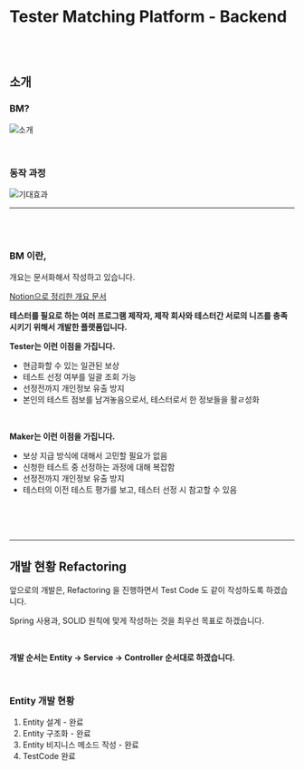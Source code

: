 # Tester Matching Platform - Backend

<br>
<br>

## 소개

### BM?
![소개](https://user-images.githubusercontent.com/63409722/202464271-51c09c5a-8e60-4f3b-9d4a-a7952679a3c8.png)

<br>

### 동작 과정
![기대효과](https://user-images.githubusercontent.com/63409722/202464522-3d56e194-eb4c-44a4-86b5-0a42c6004015.png)

---

<br>
<br>

### BM 이란,

개요는 문서화해서 작성하고 있습니다.

[Notion으로 정리한 개요 문서](https://www.notion.so/kukjun/6378aad79254427b9b95f8a842eb17bc)

**테스터를 필요로 하는 여러 프로그램 제작자, 제작 회사와 테스터간 서로의 니즈를 충족시키기 위해서 개발한 플랫폼입니다.**

**Tester는 이런 이점을 가집니다.**
* 현금화할 수 있는 일관된 보상
* 테스트 선정 여부를 일괄 조회 가능
* 선정전까지 개인정보 유출 방지
* 본인의 테스트 점보를 남겨놓음으로서, 테스터로서 한 정보들을 활ㄹ성화

<br>

**Maker는 이런 이점을 가집니다.**
* 보상 지급 방식에 대해서 고민할 필요가 없음
* 신청한 테스트 중 선정하는 과정에 대해 복잡함
* 선정전까지 개인정보 유출 방지
* 테스터의 이전 테스트 평가를 보고, 테스터 선정 시 참고할 수 있음
<br>

<br>
<br>

---

## 개발 현황 Refactoring

앞으로의 개발은, Refactoring 을 진행하면서 Test Code 도 같이 작성하도록 하겠습니다.

Spring 사용과, SOLID 원칙에 맞게 작성하는 것을 최우선 목표로 하겠습니다.

<br>

**개발 순서는 Entity -> Service -> Controller 순서대로 하겠습니다.**

<br>

### Entity 개발 현황
1. Entity 설계 - 완료
2. Entity 구조화 - 완료
3. Entity 비지니스 메소드 작성 - 완료
4. TestCode 완료
